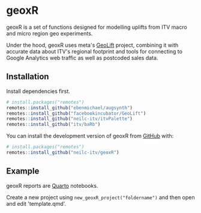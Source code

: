 
# geoxR

geoxR is a set of functions designed for modelling uplifts from ITV macro and micro region geo experiments.

Under the hood, geoxR uses meta's [GeoLift](https://facebookincubator.github.io/GeoLift/) project, combining it with accurate data about ITV's regional footprint and tools for connecting to Google Analytics web traffic as well as postcoded sales data.

## Installation

Install dependencies first.

``` r
# install.packages("remotes")
remotes::install_github("ebenmichael/augsynth")
remotes::install_github("facebookincubator/GeoLift")
remotes::install_github("neilc-itv/itvPalette")
remotes::install_github("itv/baRb")
```

You can install the development version of geoxR from [GitHub](https://github.com/) with:

``` r
# install.packages("remotes")
remotes::install_github("neilc-itv/geoxR")
```

## Example

geoxR reports are [Quarto](https://quarto.org/docs/computations/r.html) notebooks.

Create a new project using ```new_geoxR_project("foldername")``` and then open and edit 'template.qmd'.
